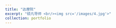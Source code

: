 ```yaml
---
title: "达摩院"
excerpt: "硕凡导师 <br/><img src='/images/4.jpg'>"
collection: portfolio
---
```


<!-- This is an item in your portfolio. It can be have images or nice text. If you name the file .md, it will be parsed as markdown. If you name the file .html, it will be parsed as HTML.  -->
